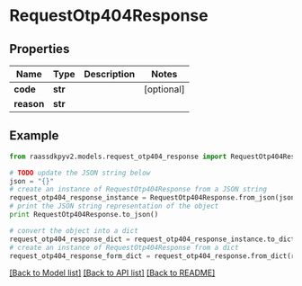 # RequestOtp404Response


## Properties
Name | Type | Description | Notes
------------ | ------------- | ------------- | -------------
**code** | **str** |  | [optional] 
**reason** | **str** |  | 

## Example

```python
from raassdkpyv2.models.request_otp404_response import RequestOtp404Response

# TODO update the JSON string below
json = "{}"
# create an instance of RequestOtp404Response from a JSON string
request_otp404_response_instance = RequestOtp404Response.from_json(json)
# print the JSON string representation of the object
print RequestOtp404Response.to_json()

# convert the object into a dict
request_otp404_response_dict = request_otp404_response_instance.to_dict()
# create an instance of RequestOtp404Response from a dict
request_otp404_response_form_dict = request_otp404_response.from_dict(request_otp404_response_dict)
```
[[Back to Model list]](../README.md#documentation-for-models) [[Back to API list]](../README.md#documentation-for-api-endpoints) [[Back to README]](../README.md)


